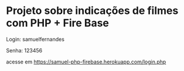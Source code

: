 # Projeto sobre indicações de filmes com PHP + Fire Base

Login: samuelfernandes

Senha: 123456

acesse em https://samuel-php-firebase.herokuapp.com/login.php



